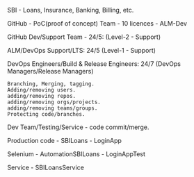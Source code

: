 

SBI - Loans, Insurance, Banking, Billing, etc.

GitHub - PoC(proof of concept) Team - 10 licences - ALM-Dev

GitHub Dev/Support Team - 24/5: (Level-2 - Support)

ALM/DevOps Support/LTS: 24/5 (Level-1 - Support)

DevOps Engineers/Build & Release Engineers: 24/7 (DevOps Managers/Release Managers)

	Branching, Merging, tagging.
	Adding/removing users.
	adding/removing repos.
	adding/removing orgs/projects.
	adding/removing teams/groups.
	Protecting code/branches.
	
Dev Team/Testing/Service - code commit/merge.

Production code - SBILoans - LoginApp

Selenium - AutomationSBILoans - LoginAppTest

Service - SBILoansService
